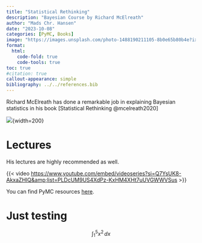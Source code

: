 ```yaml
---
title: "Statistical Rethinking"
description: "Bayesian Course by Richard McElreath"
author: "Mads Chr. Hansen"
date: "2023-10-08"
categories: [PyMC, Books]
image: "https://images.unsplash.com/photo-1488190211105-8b0e65b80b4e?ixlib=rb-4.0.3&ixid=M3wxMjA3fDB8MHxwaG90by1wYWdlfHx8fGVufDB8fHx8fA%3D%3D&auto=format&fit=crop&w=2940&q=80"
format:
  html:
    code-fold: true
    code-tools: true
toc: true
#citation: true
callout-appearance: simple
bibliography: ../../references.bib
---
```


Richard McElreath has done a remarkable job in explaining Bayesian statistics in his book [Statistical Rethinking @mcelreath2020]

![](https://xcelab.net/rm/wp-content/uploads/2019/12/sr2edcover-1-508x815.png){width=200}

# Lectures
His lectures are highly recommended as well.

{{< video https://www.youtube.com/embed/videoseries?si=Q7YsUK8-AkxaZHIQ&amp;list=PLDcUM9US4XdPz-KxHM4XHt7uUVGWWVSus >}}

You can find PyMC resources [here](https://github.com/pymc-devs/pymc-resources/tree/main/Rethinking_2).

# Just testing

$$\int_{1}^{5}x^2\,dx$$
